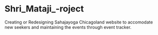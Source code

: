 # Shri_Mataji_-roject
Creating or Redesigning Sahajayoga Chicagoland website to accomodate new seekers and maintaining the events through event tracker.
